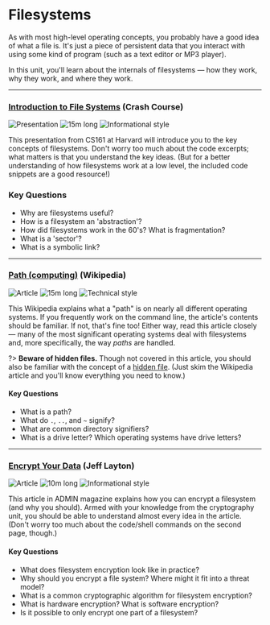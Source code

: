 # Filesystems

As with most high-level operating concepts, you probably have a good idea of what a file is. It's just a piece of persistent data that you interact with using some kind of program (such as a text editor or MP3 player).

In this unit, you'll learn about the internals of filesystems — how they work, why they work, and where they work.

---

### [Introduction to File Systems](http://www.eecs.harvard.edu/~cs161/notes/intro-file-systems.pdf) (Crash Course)

![Presentation](https://img.shields.io/badge/Type-Presentation-success.svg)
![15m long](https://img.shields.io/badge/Duration-16m-yellow.svg)
![Informational style](https://img.shields.io/badge/Style-Informational-informational.svg)

This presentation from CS161 at Harvard will introduce you to the key concepts of filesystems. Don't worry too much about the code excerpts; what matters is that you understand the key ideas. (But for a better understanding of how filesystems work at a low level, the included code snippets are a good resource!)

### Key Questions

* Why are filesystems useful?
* How is a filesystem an 'abstraction'?
* How did filesystems work in the 60's? What is fragmentation?
* What is a 'sector'?
* What is a symbolic link?

---

### [Path (computing)](https://en.wikipedia.org/wiki/Path_(computing)) (Wikipedia)

![Article](https://img.shields.io/badge/Type-Article-success.svg)
![15m long](https://img.shields.io/badge/Duration-30m-yellow.svg)
![Technical style](https://img.shields.io/badge/Style-Technical-informational.svg)

This Wikipedia explains what a "path" is on nearly all different operating systems. If you frequently work on the command line, the article's contents should be familiar. If not, that's fine too! Either way, read this article closely — many of the most significant operating systems deal with filesystems and, more specifically, the way _paths_ are handled.

?> **Beware of hidden files.** Though not covered in this article, you should also be familiar with the concept of a [hidden file](https://en.wikipedia.org/wiki/Hidden_file_and_hidden_directory). (Just skim the Wikipedia article and you'll know everything you need to know.)

#### Key Questions

* What is a path?
* What do `.`, `..`, and `~` signify?
* What are common directory signifiers?
* What is a drive letter? Which operating systems have drive letters?

---

### [Encrypt Your Data](http://www.admin-magazine.com/Articles/Filesystem-Encryption) (Jeff Layton)

![Article](https://img.shields.io/badge/Type-Article-success.svg)
![10m long](https://img.shields.io/badge/Duration-10m-yellow.svg)
![Informational style](https://img.shields.io/badge/Style-Informational-informational.svg)

This article in ADMIN magazine explains how you can encrypt a filesystem (and why you should). Armed with your knowledge from the cryptography unit, you should be able to understand almost every idea in the article. (Don't worry too much about the code/shell commands on the second page, though.)

#### Key Questions

* What does filesystem encryption look like in practice?
* Why should you encrypt a file system? Where might it fit into a threat model?
* What is a common cryptographic algorithm for filesystem encryption?
* What is hardware encryption? What is software encryption?
* Is it possible to only encrypt one part of a filesystem?